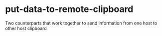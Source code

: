 put-data-to-remote-clipboard
============================

Two counterparts that work together to send information from one host to other host clipboard
